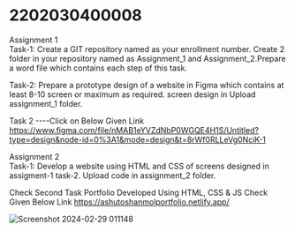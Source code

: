 # 2202030400008
Assignment 1<br>
Task-1: Create a GIT repository named as your enrollment number. Create 2 folder in your repository named as Assignment_1 and Assignment_2.Prepare a word file which contains each step of this task.

Task-2: Prepare a prototype design of a website in Figma which contains at least 8-10 screen or maximum as required. screen design in Upload assignment_1 folder.

Task 2 ----Click on Below Given Link
https://www.figma.com/file/nMAB1eYVZdNbP0WGQE4H1S/Untitled?type=design&node-id=0%3A1&mode=design&t=8rWf0RLLeVg0NciK-1

Assignment 2<br>
Task-1: Develop a website using HTML and CSS of screens designed in assigment-1 task-2. Upload code in assignment_2 folder.

Check Second Task Portfolio Developed Using HTML, CSS & JS Check Given Below Link
https://ashutoshanmolportfolio.netlify.app/




![Screenshot 2024-02-29 011148](https://github.com/ashutoshanmol/2202030400008/assets/127398617/9af935bd-a5f7-4d3e-97aa-14170991ad33)

